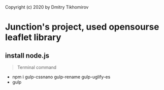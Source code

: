 Copyright (c) 2020 by Dmitry Tikhomirov
# Junction's project, used opensourse leaflet library

## install node.js
> Terminal command
  + npm i gulp-cssnano gulp-rename gulp-uglify-es
  + gulp
